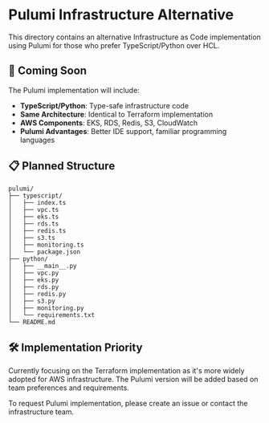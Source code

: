 # Pulumi Infrastructure Alternative

This directory contains an alternative Infrastructure as Code implementation using Pulumi for those who prefer TypeScript/Python over HCL.

## 🚀 Coming Soon

The Pulumi implementation will include:

- **TypeScript/Python**: Type-safe infrastructure code
- **Same Architecture**: Identical to Terraform implementation
- **AWS Components**: EKS, RDS, Redis, S3, CloudWatch
- **Pulumi Advantages**: Better IDE support, familiar programming languages

## 📋 Planned Structure

```
pulumi/
├── typescript/
│   ├── index.ts
│   ├── vpc.ts
│   ├── eks.ts
│   ├── rds.ts
│   ├── redis.ts
│   ├── s3.ts
│   ├── monitoring.ts
│   └── package.json
├── python/
│   ├── __main__.py
│   ├── vpc.py
│   ├── eks.py
│   ├── rds.py
│   ├── redis.py
│   ├── s3.py
│   ├── monitoring.py
│   └── requirements.txt
└── README.md
```

## 🛠️ Implementation Priority

Currently focusing on the Terraform implementation as it's more widely adopted for AWS infrastructure. The Pulumi version will be added based on team preferences and requirements.

To request Pulumi implementation, please create an issue or contact the infrastructure team.
